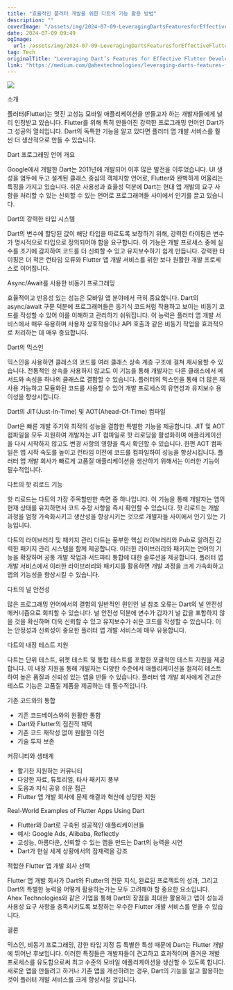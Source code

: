 ```yaml
---
title: "효율적인 플러터 개발을 위한 다트의 기능 활용 방법"
description: ""
coverImage: "/assets/img/2024-07-09-LeveragingDartsFeaturesforEffectiveFlutterDevelopment_0.png"
date: 2024-07-09 09:49
ogImage: 
  url: /assets/img/2024-07-09-LeveragingDartsFeaturesforEffectiveFlutterDevelopment_0.png
tag: Tech
originalTitle: "Leveraging Dart’s Features for Effective Flutter Development"
link: "https://medium.com/@ahextechnologies/leveraging-darts-features-for-effective-flutter-developmenta-b5dfbb03b2ef"
---
```



<img src="/assets/img/2024-07-09-LeveragingDartsFeaturesforEffectiveFlutterDevelopment_0.png" />

소개

플러터(Flutter)는 멋진 고성능 모바일 애플리케이션을 만들고자 하는 개발자들에게 널리 인정받고 있습니다. Flutter를 위해 특히 만들어진 강력한 프로그래밍 언어인 Dart가 그 성공의 열쇠입니다. Dart의 독특한 기능을 알고 있다면 플러터 앱 개발 서비스를 훨씬 더 생산적으로 만들 수 있습니다.

Dart 프로그래밍 언어 개요

<div class="content-ad"></div>

Google에서 개발한 Dart는 2011년에 개발되어 이후 많은 발전을 이루었습니다. UI 생성을 염두에 두고 설계된 클래스 중심의 객체지향 언어로, Flutter와 완벽하게 어울리는 특징을 가지고 있습니다. 쉬운 사용성과 효율성 덕분에 Dart는 현대 앱 개발의 요구 사항을 처리할 수 있는 신뢰할 수 있는 언어로 프로그래머들 사이에서 인기를 끌고 있습니다.

Dart의 강력한 타입 시스템

Dart의 변수에 할당된 값이 해당 타입을 따르도록 보장하기 위해, 강력한 타이핑은 변수가 명시적으로 타입으로 정의되어야 함을 요구합니다. 이 기능은 개발 프로세스 중에 실수를 조기에 감지하여 코드를 더 신뢰할 수 있고 유지보수하기 쉽게 만듭니다. 강력한 타이핑은 더 적은 런타임 오류와 Flutter 앱 개발 서비스를 위한 보다 원활한 개발 프로세스로 이어집니다.

Async/Await를 사용한 비동기 프로그래밍

<div class="content-ad"></div>

효율적이고 반응성 있는 성능은 모바일 앱 분야에서 극히 중요합니다. Dart의 async/await 구문 덕분에 프로그래머들은 동기식 코드처럼 작용하고 보이는 비동기 코드를 작성할 수 있어 이를 이해하고 관리하기 쉬워집니다. 이 능력은 플러터 앱 개발 서비스에서 매우 유용하며 사용자 상호작용이나 API 호출과 같은 비동기 작업을 효과적으로 처리하는 데 매우 중요합니다.

Dart의 믹스인

믹스인을 사용하면 클래스의 코드를 여러 클래스 상속 계층 구조에 걸쳐 재사용할 수 있습니다. 전통적인 상속을 사용하지 않고도 이 기능을 통해 개발자는 다른 클래스에서 메서드와 속성을 하나의 클래스로 결합할 수 있습니다. 플러터의 믹스인을 통해 더 많은 재사용 가능하고 모듈화된 코드를 사용할 수 있어 개발 프로세스의 유연성과 유지보수 용이성을 향상시킵니다.

Dart의 JIT(Just-In-Time) 및 AOT(Ahead-Of-Time) 컴파일

<div class="content-ad"></div>

Dart은 빠른 개발 주기와 최적의 성능을 결합한 특별한 기능을 제공합니다. JIT 및 AOT 컴파일을 모두 지원하여 개발자는 JIT 컴파일로 핫 리로딩을 활성화하여 애플리케이션을 다시 시작하지 않고도 변경 사항의 영향을 즉시 확인할 수 있습니다. 한편 AOT 컴파일은 앱 시작 속도를 높이고 런타임 이전에 코드를 컴파일하여 성능을 향상시킵니다. 플러터 앱 개발 회사가 빠르게 고품질 애플리케이션을 생산하기 위해서는 이러한 기능이 필수적입니다.

다트의 핫 리로드 기능

핫 리로드는 다트의 가장 주목할만한 측면 중 하나입니다. 이 기능을 통해 개발자는 앱의 현재 상태를 유지하면서 코드 수정 사항을 즉시 확인할 수 있습니다. 핫 리로드는 개발 과정을 엄청 가속화시키고 생산성을 향상시키는 것으로 개발자들 사이에서 인기 있는 기능입니다.

다트의 라이브러리 및 패키지 관리
다트는 풍부한 핵심 라이브러리와 Pub로 알려진 강력한 패키지 관리 시스템을 함께 제공합니다. 이러한 라이브러리와 패키지는 언어의 기능을 확장하며 공통 개발 작업과 서드파티 통합에 대한 솔루션을 제공합니다. 플러터 앱 개발 서비스에서 이러한 라이브러리와 패키지를 활용하면 개발 과정을 크게 가속화하고 앱의 기능성을 향상시킬 수 있습니다.

<div class="content-ad"></div>

다트의 널 안전성

많은 프로그래밍 언어에서의 결함의 일반적인 원인인 널 참조 오류는 Dart의 널 안전성 메커니즘으로 회피할 수 있습니다. 널 안전성 덕분에 변수가 갑자기 널 값을 포함하지 않을 것을 확신하며 더욱 신뢰할 수 있고 유지보수가 쉬운 코드를 작성할 수 있습니다. 이는 안정성과 신뢰성이 중요한 플러터 앱 개발 서비스에 매우 유용합니다.

다트의 내장 테스트 지원

다트는 단위 테스트, 위젯 테스트 및 통합 테스트를 포함한 포괄적인 테스트 지원을 제공합니다. 이 내장 지원을 통해 개발자는 다양한 수준에서 애플리케이션을 철저히 테스트하여 높은 품질과 신뢰성 있는 앱을 만들 수 있습니다. 플러터 앱 개발 회사에게 견고한 테스트 기능은 고품질 제품을 제공하는 데 필수적입니다.

<div class="content-ad"></div>

기존 코드와의 통합

- 기존 코드베이스와의 원활한 통합
- Dart와 Flutter의 점진적 채택
- 기존 코드 재작성 없이 원활한 이전
- 기술 투자 보존

커뮤니티와 생태계

- 활기찬 지원하는 커뮤니티
- 다양한 자료, 튜토리얼, 타사 패키지 풍부
- 도움과 지식 공유 쉬운 접근
- Flutter 앱 개발 회사에 문제 해결과 혁신에 상당한 지원

<div class="content-ad"></div>

Real-World Examples of Flutter Apps Using Dart

- Flutter와 Dart로 구축된 성공적인 애플리케이션들
- 예시: Google Ads, Alibaba, Reflectly
- 고성능, 아름다운, 신뢰할 수 있는 앱을 만드는 Dart의 능력을 시연
- Dart가 현실 세계 상황에서의 잠재력을 강조

적합한 Flutter 앱 개발 회사 선택

Flutter 앱 개발 회사가 Dart와 Flutter의 전문 지식, 완료된 프로젝트의 성과, 그리고 Dart의 특별한 능력을 어떻게 활용하는가는 모두 고려해야 할 중요한 요소입니다. Ahex Technologies와 같은 기업을 통해 Dart의 장점을 최대한 활용하고 앱이 성능과 사용성 요구 사항을 충족시키도록 보장하는 우수한 Flutter 개발 서비스를 얻을 수 있습니다.

<div class="content-ad"></div>

결론

믹스인, 비동기 프로그래밍, 강한 타입 지정 등 특별한 특성 때문에 Dart는 Flutter 개발에 뛰어난 후보입니다. 이러한 특징들은 개발자들이 견고하고 효과적이며 즐거운 개발 프로세스를 유도함으로써 최고 수준의 모바일 애플리케이션을 생산할 수 있도록 합니다. 새로운 앱을 만들려고 하거나 기존 앱을 개선하려는 경우, Dart의 기능을 알고 활용하는 것이 플러터 개발 서비스를 크게 향상시킬 것입니다.